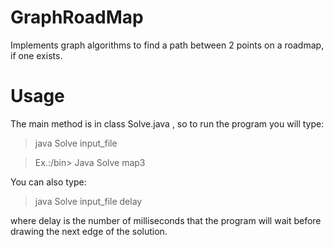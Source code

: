 # GraphRoadMap
Implements graph algorithms to find a path between 2 points on a roadmap, if one exists. 

# Usage 
The main method is in class Solve.java , so to run the program you will type:

> java Solve input_file

> Ex.:/bin> Java Solve map3

You can also type:

> java Solve input_file delay

where delay is the number of milliseconds that the program will wait before drawing the next edge of the solution.
